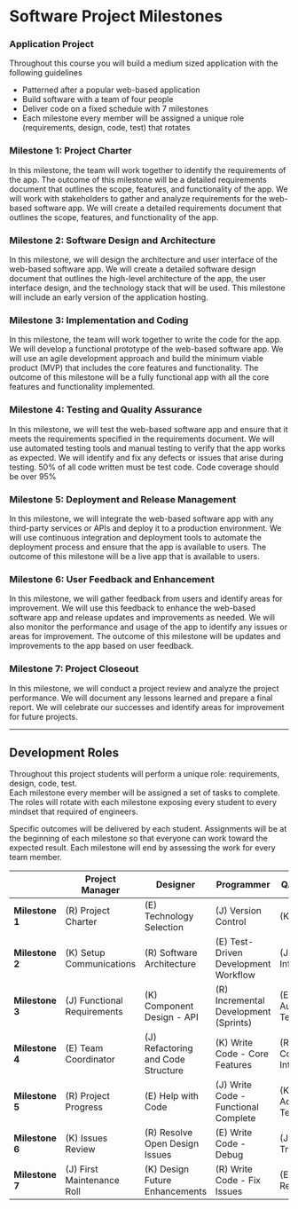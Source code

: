 # Software Project Milestones

### Application Project

Throughout this course you will build a medium sized application with the following guidelines

* Patterned after a popular web-based application
* Build software with a team of four people
* Deliver code on a fixed schedule with 7 milestones
* Each milestone every member will be assigned a unique role (requirements, design, code, test) that rotates 

### Milestone 1: Project Charter

In this milestone, the team will work together to identify the requirements of the app. The outcome
of this milestone will be a detailed requirements document that outlines the scope, features, and
functionality of the app. We will work with stakeholders to gather and analyze requirements for the
web-based software app. We will create a detailed requirements document that outlines the scope,
features, and functionality of the app.

### Milestone 2: Software Design and Architecture

In this milestone, we will design the architecture and user interface of the web-based software app.
We will create a detailed software design document that outlines the high-level architecture of the
app, the user interface design, and the technology stack that will be used. This milestone will 
include an early version of the application hosting.

### Milestone 3: Implementation and Coding

In this milestone, the team will work together to write the code for the app. We will develop a
functional prototype of the web-based software app. We will use an agile development approach and
build the minimum viable product (MVP) that includes the core features and functionality. The
outcome of this milestone will be a fully functional app with all the core features and
functionality implemented.

### Milestone 4: Testing and Quality Assurance

In this milestone, we will test the web-based software app and ensure that it meets the requirements
specified in the requirements document. We will use automated testing tools and manual testing to
verify that the app works as expected. We will identify and fix any defects or issues that arise
during testing.  50% of all code written must be test code. Code coverage should be over 95%

### Milestone 5: Deployment and Release Management

In this milestone, we will integrate the web-based software app with any third-party services or
APIs and deploy it to a production environment. We will use continuous integration and deployment
tools to automate the deployment process and ensure that the app is available to users. 
The outcome of this milestone will be a live app that is available to users.

### Milestone 6: User Feedback and Enhancement

In this milestone, we will gather feedback from users and identify areas for improvement. We will
use this feedback to enhance the web-based software app and release updates and improvements as
needed. We will also monitor the performance and usage of the app to identify any issues or areas
for improvement. The outcome of this milestone will be updates and improvements to the app based on
user feedback.

### Milestone 7: Project Closeout

In this milestone, we will conduct a project review and analyze the project performance. We will
document any lessons learned and prepare a final report. We will celebrate our successes and
identify areas for improvement for future projects.

---
## Development Roles

Throughout this project students will perform a unique role: requirements, design, code, test.  
Each milestone every member will be assigned a set of tasks to complete. The roles will rotate
with each milestone exposing every student to every mindset that required of engineers.

Specific outcomes will be delivered by each student.  Assignments will be at the beginning of each
milestone so that everyone can work toward the expected result. Each milestone will end by
assessing the work for every team member.

<table>
<thead>
<tr>
<th></th>
<th>Project Manager</th>
<th>Designer</th>
<th>Programmer</th>
<th>QA Engineer</th>
</tr>
</thead>
<tbody>
<tr>
<td><strong>Milestone 1</strong></td>
<td>(R) Project Charter</td>
<td>(E) Technology Selection</td>
<td>(J) Version Control</td>
<td>(K) Test Plan</td>
</tr>
<tr>
<td><strong>Milestone 2</strong></td>
<td>(K) Setup Communications</td>
<td>(R) Software Architecture</td>
<td>(E) Test-Driven Development Workflow</td>
<td>(J) Test Infrastructure</td>
</tr>
<tr>
<td><strong>Milestone 3</strong></td>
<td>(J) Functional Requirements</td>
<td>(K) Component Design - API</td>
<td>(R) Incremental Development (Sprints)</td>
<td>(E) Automated Testing</td>
</tr>
<tr>
<td><strong>Milestone 4</strong></td>
<td>(E) Team Coordinator</td>
<td>(J) Refactoring and Code Structure</td>
<td>(K) Write Code - Core Features</td>
<td>(R) Continuous Integration</td>
</tr>
<tr>
<td><strong>Milestone 5</strong></td>
<td>(R) Project Progress</td>
<td>(E) Help with Code</td>
<td>(J) Write Code - Functional Complete</td>
<td>(K) Acceptance Testing</td>
</tr>
<tr>
<td><strong>Milestone 6</strong></td>
<td>(K) Issues Review</td>
<td>(R) Resolve Open Design Issues</td>
<td>(E) Write Code - Debug</td>
<td>(J) Issue Tracking</td>
</tr>
<tr>
<td><strong>Milestone 7</strong></td>
<td>(J) First Maintenance Roll</td>
<td>(K) Design Future Enhancements</td>
<td>(R) Write Code - Fix Issues</td>
<td>(E) Software Release</td>
</tr>
</tbody>
</table>
